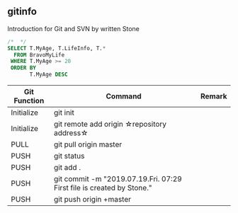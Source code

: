 ## gitinfo

Introduction for Git and SVN by written Stone

```sql
/*  */
SELECT T.MyAge, T.LifeInfo, T.*
  FROM BravoMyLife
 WHERE T.MyAge >= 20
 ORDER BY
       T.MyAge DESC
```

Git Function | Command | Remark
-------------|---------|--------------
Initialize   | git init |
Initialize   | git remote add origin ☆repository address☆ |
PULL         | git pull origin master |
PUSH         | git status |
PUSH         | git add . |
PUSH         | git commit -m "2019.07.19.Fri. 07:29 First file is created by Stone." |
PUSH         | git push origin +master |
